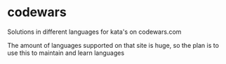 # codewars
Solutions in different languages for kata's on codewars.com

The amount of languages supported on that site is huge, so the plan is to use this to maintain and learn languages
